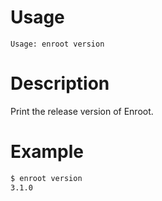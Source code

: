 # Usage

`Usage: enroot version`

# Description

Print the release version of Enroot.

# Example

```sh
$ enroot version
3.1.0
```
